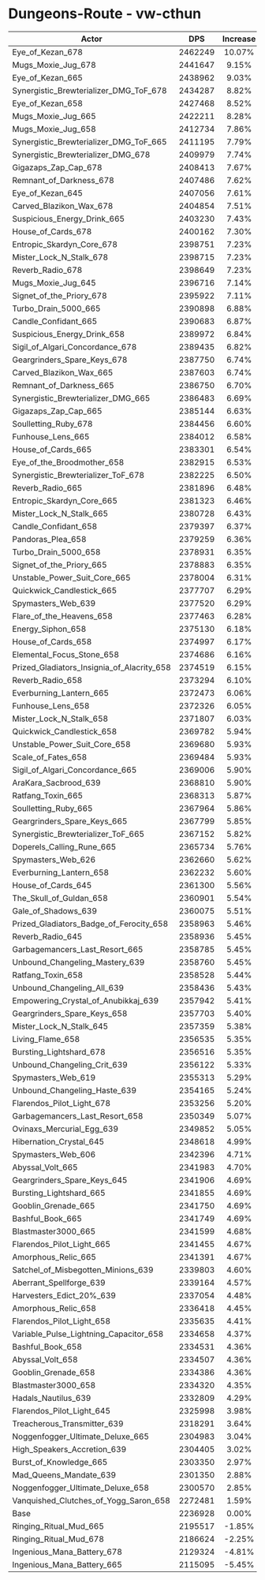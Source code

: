 # Dungeons-Route - vw-cthun
| Actor | DPS | Increase |
|---|:---:|:---:|
|Eye_of_Kezan_678|2462249|10.07%|
|Mugs_Moxie_Jug_678|2441647|9.15%|
|Eye_of_Kezan_665|2438962|9.03%|
|Synergistic_Brewterializer_DMG_ToF_678|2434287|8.82%|
|Eye_of_Kezan_658|2427468|8.52%|
|Mugs_Moxie_Jug_665|2422211|8.28%|
|Mugs_Moxie_Jug_658|2412734|7.86%|
|Synergistic_Brewterializer_DMG_ToF_665|2411195|7.79%|
|Synergistic_Brewterializer_DMG_678|2409979|7.74%|
|Gigazaps_Zap_Cap_678|2408413|7.67%|
|Remnant_of_Darkness_678|2407486|7.62%|
|Eye_of_Kezan_645|2407056|7.61%|
|Carved_Blazikon_Wax_678|2404854|7.51%|
|Suspicious_Energy_Drink_665|2403230|7.43%|
|House_of_Cards_678|2400162|7.30%|
|Entropic_Skardyn_Core_678|2398751|7.23%|
|Mister_Lock_N_Stalk_678|2398715|7.23%|
|Reverb_Radio_678|2398649|7.23%|
|Mugs_Moxie_Jug_645|2396716|7.14%|
|Signet_of_the_Priory_678|2395922|7.11%|
|Turbo_Drain_5000_665|2390898|6.88%|
|Candle_Confidant_665|2390683|6.87%|
|Suspicious_Energy_Drink_658|2389972|6.84%|
|Sigil_of_Algari_Concordance_678|2389435|6.82%|
|Geargrinders_Spare_Keys_678|2387750|6.74%|
|Carved_Blazikon_Wax_665|2387603|6.74%|
|Remnant_of_Darkness_665|2386750|6.70%|
|Synergistic_Brewterializer_DMG_665|2386483|6.69%|
|Gigazaps_Zap_Cap_665|2385144|6.63%|
|Soulletting_Ruby_678|2384456|6.60%|
|Funhouse_Lens_665|2384012|6.58%|
|House_of_Cards_665|2383301|6.54%|
|Eye_of_the_Broodmother_658|2382915|6.53%|
|Synergistic_Brewterializer_ToF_678|2382225|6.50%|
|Reverb_Radio_665|2381896|6.48%|
|Entropic_Skardyn_Core_665|2381323|6.46%|
|Mister_Lock_N_Stalk_665|2380728|6.43%|
|Candle_Confidant_658|2379397|6.37%|
|Pandoras_Plea_658|2379259|6.36%|
|Turbo_Drain_5000_658|2378931|6.35%|
|Signet_of_the_Priory_665|2378883|6.35%|
|Unstable_Power_Suit_Core_665|2378004|6.31%|
|Quickwick_Candlestick_665|2377707|6.29%|
|Spymasters_Web_639|2377520|6.29%|
|Flare_of_the_Heavens_658|2377463|6.28%|
|Energy_Siphon_658|2375130|6.18%|
|House_of_Cards_658|2374997|6.17%|
|Elemental_Focus_Stone_658|2374686|6.16%|
|Prized_Gladiators_Insignia_of_Alacrity_658|2374519|6.15%|
|Reverb_Radio_658|2373294|6.10%|
|Everburning_Lantern_665|2372473|6.06%|
|Funhouse_Lens_658|2372326|6.05%|
|Mister_Lock_N_Stalk_658|2371807|6.03%|
|Quickwick_Candlestick_658|2369782|5.94%|
|Unstable_Power_Suit_Core_658|2369680|5.93%|
|Scale_of_Fates_658|2369484|5.93%|
|Sigil_of_Algari_Concordance_665|2369006|5.90%|
|AraKara_Sacbrood_639|2368810|5.90%|
|Ratfang_Toxin_665|2368313|5.87%|
|Soulletting_Ruby_665|2367964|5.86%|
|Geargrinders_Spare_Keys_665|2367799|5.85%|
|Synergistic_Brewterializer_ToF_665|2367152|5.82%|
|Doperels_Calling_Rune_665|2365734|5.76%|
|Spymasters_Web_626|2362660|5.62%|
|Everburning_Lantern_658|2362232|5.60%|
|House_of_Cards_645|2361300|5.56%|
|The_Skull_of_Guldan_658|2360901|5.54%|
|Gale_of_Shadows_639|2360075|5.51%|
|Prized_Gladiators_Badge_of_Ferocity_658|2358963|5.46%|
|Reverb_Radio_645|2358936|5.45%|
|Garbagemancers_Last_Resort_665|2358785|5.45%|
|Unbound_Changeling_Mastery_639|2358760|5.45%|
|Ratfang_Toxin_658|2358528|5.44%|
|Unbound_Changeling_All_639|2358436|5.43%|
|Empowering_Crystal_of_Anubikkaj_639|2357942|5.41%|
|Geargrinders_Spare_Keys_658|2357703|5.40%|
|Mister_Lock_N_Stalk_645|2357359|5.38%|
|Living_Flame_658|2356535|5.35%|
|Bursting_Lightshard_678|2356516|5.35%|
|Unbound_Changeling_Crit_639|2356122|5.33%|
|Spymasters_Web_619|2355313|5.29%|
|Unbound_Changeling_Haste_639|2354165|5.24%|
|Flarendos_Pilot_Light_678|2353256|5.20%|
|Garbagemancers_Last_Resort_658|2350349|5.07%|
|Ovinaxs_Mercurial_Egg_639|2349852|5.05%|
|Hibernation_Crystal_645|2348618|4.99%|
|Spymasters_Web_606|2342396|4.71%|
|Abyssal_Volt_665|2341983|4.70%|
|Geargrinders_Spare_Keys_645|2341906|4.69%|
|Bursting_Lightshard_665|2341855|4.69%|
|Gooblin_Grenade_665|2341750|4.69%|
|Bashful_Book_665|2341749|4.69%|
|Blastmaster3000_665|2341599|4.68%|
|Flarendos_Pilot_Light_665|2341455|4.67%|
|Amorphous_Relic_665|2341391|4.67%|
|Satchel_of_Misbegotten_Minions_639|2339803|4.60%|
|Aberrant_Spellforge_639|2339164|4.57%|
|Harvesters_Edict_20%_639|2337054|4.48%|
|Amorphous_Relic_658|2336418|4.45%|
|Flarendos_Pilot_Light_658|2335635|4.41%|
|Variable_Pulse_Lightning_Capacitor_658|2334658|4.37%|
|Bashful_Book_658|2334531|4.36%|
|Abyssal_Volt_658|2334507|4.36%|
|Gooblin_Grenade_658|2334386|4.36%|
|Blastmaster3000_658|2334320|4.35%|
|Hadals_Nautilus_639|2332809|4.29%|
|Flarendos_Pilot_Light_645|2325998|3.98%|
|Treacherous_Transmitter_639|2318291|3.64%|
|Noggenfogger_Ultimate_Deluxe_665|2304983|3.04%|
|High_Speakers_Accretion_639|2304405|3.02%|
|Burst_of_Knowledge_665|2303350|2.97%|
|Mad_Queens_Mandate_639|2301350|2.88%|
|Noggenfogger_Ultimate_Deluxe_658|2300570|2.85%|
|Vanquished_Clutches_of_Yogg_Saron_658|2272481|1.59%|
|Base|2236928|0.00%|
|Ringing_Ritual_Mud_665|2195517|-1.85%|
|Ringing_Ritual_Mud_678|2186624|-2.25%|
|Ingenious_Mana_Battery_678|2129324|-4.81%|
|Ingenious_Mana_Battery_665|2115095|-5.45%|
